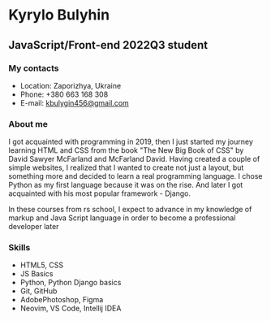 # Kyrylo Bulyhin
## JavaScript/Front-end 2022Q3 student
### My contacts 
* Location: Zaporizhya, Ukraine
* Phone: +380 663 168 308
* E-mail: kbulygin456@gmail.com
### About me
I got acquainted with programming in 2019, then I just started my journey learning HTML and CSS from the book "The New Big Book of CSS" by David Sawyer McFarland and McFarland David. Having created a couple of simple websites, I realized that I wanted to create not just a layout, but something more and decided to learn a real programming language. I chose Python as my first language because it was on the rise. And later I got acquainted with his most popular framework - Django.

In these courses from rs school, I expect to advance in my knowledge of markup and Java Script language in order to become a professional developer later
### Skills 
* HTML5, CSS
* JS Basics
* Python, Python Django basics
* Git, GitHub
* AdobePhotoshop, Figma
* Neovim, VS Code, Intellij IDEA

